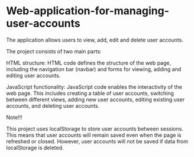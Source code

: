 # Web-application-for-managing-user-accounts
The application allows users to view, add, edit and delete user accounts.

The project consists of two main parts:

HTML structure: HTML code defines the structure of the web page, including the navigation bar (navbar) and forms for viewing, adding and editing user accounts.

JavaScript functionality: JavaScript code enables the interactivity of the web page. This includes creating a table of user accounts, switching between different views, adding new user accounts, editing existing user accounts, and deleting user accounts.

Note!!!

This project uses localStorage to store user accounts between sessions. This means that user accounts will remain saved even when the page is refreshed or closed. However, user accounts will not be saved if data from localStorage is deleted.
